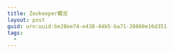 ```yaml
---
title: Zookeeper概览
layout: post
guid: urn:uuid:be28ee74-e438-44b5-ba71-28860e16d351
tags:
  - 
---
```



